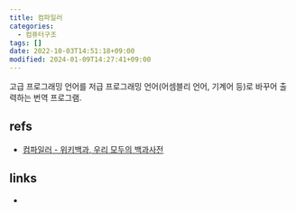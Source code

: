 ```yaml
---
title: 컴파일러
categories:
  - 컴퓨터구조
tags: []
date: 2022-10-03T14:51:18+09:00
modified: 2024-01-09T14:27:41+09:00
---
```

고급 프로그래밍 언어를 저급 프로그래밍 언어(어셈블리 언어, 기계어 등)로 바꾸어 출력하는 번역 프로그램. 



## refs
- [컴파일러 - 위키백과, 우리 모두의 백과사전](https://ko.wikipedia.org/wiki/%EC%BB%B4%ED%8C%8C%EC%9D%BC%EB%9F%AC)


## links
- 
